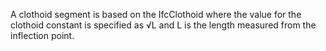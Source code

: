 A clothoid segment is based on the IfcClothoid where the value for the clothoid constant is specified as √L and L is the length measured from the inflection point.
